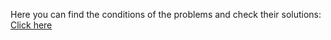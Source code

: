 Here you can find the conditions of the problems and check their solutions: <a href="https://judge.softuni.org/Contests/Practice/Index/2523#0">Click here</a>